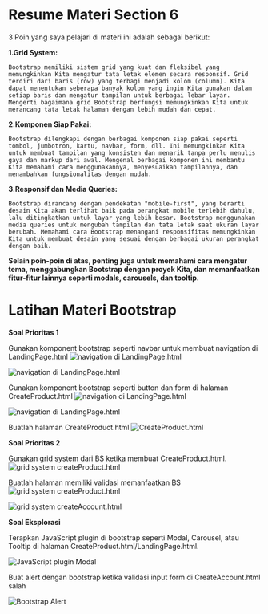 # Resume Materi Section 6

3 Poin yang saya pelajari di materi ini adalah sebagai berikut: 


**1.Grid System:**

    Bootstrap memiliki sistem grid yang kuat dan fleksibel yang memungkinkan Kita mengatur tata letak elemen secara responsif. Grid terdiri dari baris (row) yang terbagi menjadi kolom (column). Kita dapat menentukan seberapa banyak kolom yang ingin Kita gunakan dalam setiap baris dan mengatur tampilan untuk berbagai lebar layar. Mengerti bagaimana grid Bootstrap berfungsi memungkinkan Kita untuk merancang tata letak halaman dengan lebih mudah dan cepat.

**2.Komponen Siap Pakai:**

    Bootstrap dilengkapi dengan berbagai komponen siap pakai seperti tombol, jumbotron, kartu, navbar, form, dll. Ini memungkinkan Kita untuk membuat tampilan yang konsisten dan menarik tanpa perlu menulis gaya dan markup dari awal. Mengenal berbagai komponen ini membantu Kita memahami cara menggunakannya, menyesuaikan tampilannya, dan menambahkan fungsionalitas dengan mudah.

**3.Responsif dan Media Queries:**

    Bootstrap dirancang dengan pendekatan "mobile-first", yang berarti desain Kita akan terlihat baik pada perangkat mobile terlebih dahulu, lalu ditingkatkan untuk layar yang lebih besar. Bootstrap menggunakan media queries untuk mengubah tampilan dan tata letak saat ukuran layar berubah. Memahami cara Bootstrap menangani responsifitas memungkinkan Kita untuk membuat desain yang sesuai dengan berbagai ukuran perangkat dengan baik.


**Selain poin-poin di atas, penting juga untuk memahami cara mengatur tema, menggabungkan Bootstrap dengan proyek Kita, dan memanfaatkan fitur-fitur lainnya seperti modals, carousels, dan tooltip.**

# Latihan Materi Bootstrap

**Soal Prioritas 1** 

Gunakan komponent bootstrap seperti navbar untuk membuat navigation di LandingPage.html
![navigation di LandingPage.html](https://github.com/yuumens/react_Ahmad-Rizky-Has/blob/feat/Bootstrap/06_Bootstrap/ScreenShots/Navbar%20pada%20LandingPage.png)

![navigation di LandingPage.html](https://github.com/yuumens/react_Ahmad-Rizky-Has/blob/feat/Bootstrap/06_Bootstrap/ScreenShots/Navbar%20pada%20LandingPage%202.png)

Gunakan komponent bootstrap seperti button dan form di halaman CreateProduct.html
![navigation di LandingPage.html](https://github.com/yuumens/react_Ahmad-Rizky-Has/blob/feat/Bootstrap/06_Bootstrap/ScreenShots/Menggunakan%20komponen%20Button%20dan%20Form%20di%20Bootstrap.png)

![navigation di LandingPage.html](https://github.com/yuumens/react_Ahmad-Rizky-Has/blob/feat/Bootstrap/06_Bootstrap/ScreenShots/Penggunaan%20komponen%20Button%20dan%20Form%20Bootstrap.png)

Buatlah halaman CreateProduct.html
![CreateProduct.html](https://github.com/yuumens/react_Ahmad-Rizky-Has/blob/feat/Bootstrap/06_Bootstrap/ScreenShots/Halaman%20createProduct.html.png)

**Soal Prioritas 2**

Gunakan grid system dari BS ketika membuat CreateProduct.html.
![grid system createProduct.html](https://github.com/yuumens/react_Ahmad-Rizky-Has/blob/feat/Bootstrap/06_Bootstrap/ScreenShots/Grid%20System%20pada%20Bootstrap.png)

Buatlah halaman memiliki validasi memanfaatkan BS
![grid system createProduct.html](https://github.com/yuumens/react_Ahmad-Rizky-Has/blob/feat/Bootstrap/06_Bootstrap/ScreenShots/Membuat%20Validasi%20pada%20createProduct.html.png)

![grid system createAccount.html](https://github.com/yuumens/react_Ahmad-Rizky-Has/blob/feat/Bootstrap/06_Bootstrap/ScreenShots/Membuat%20Validasi%20pada%20createAccount.html.png)

**Soal Eksplorasi**

Terapkan JavaScript plugin di bootstrap seperti Modal, Carousel, atau Tooltip di halaman CreateProduct.html/LandingPage.html.

![JavaScript plugin Modal](https://github.com/yuumens/react_Ahmad-Rizky-Has/blob/feat/Bootstrap/06_Bootstrap/ScreenShots/Penggunaan%20Modal%20di%20createProduct.html.png)


Buat alert dengan bootstrap ketika validasi input form di CreateAccount.html salah

![Bootstrap Alert](https://github.com/yuumens/react_Ahmad-Rizky-Has/blob/feat/Bootstrap/06_Bootstrap/ScreenShots/Alert%20ketika%20validasi%20akun%20di%20createAccount.html%20salah.png)
